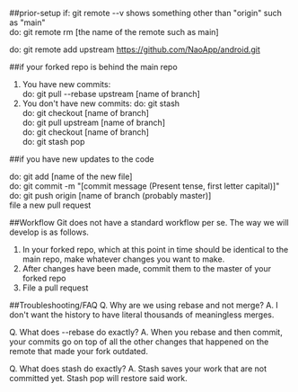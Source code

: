 ##prior-setup
if: git remote --v shows something other than "origin" such as "main"  
do: git remote rm [the name of the remote such as main]  

do: git remote add upstream https://github.com/NaoApp/android.git

##if your forked repo is behind the main repo

1. You have new commits:  
do: git pull --rebase upstream [name of branch]  
2. You don't have new commits:
do: git stash  
do: git checkout [name of branch]  
do: git pull upstream [name of branch]    
do: git checkout [name of branch]  
do: git stash pop  

##if you have new updates to the code

do: git add [name of the new file]  
do: git commit -m "[commit message (Present tense, first letter capital)]"  
do: git push origin [name of branch (probably master)]  
file a new pull request  

##Workflow
Git does not have a standard workflow per se.
The way we will develop is as follows.

1. In your forked repo, which at this point in time should be identical to the main repo, make whatever changes you want to make.
2. After changes have been made, commit them to the master of your forked repo
3. File a pull request

##Troubleshooting/FAQ
Q. Why are we using rebase and not merge?
A. I don't want the history to have literal thousands of meaningless merges.

Q. What does --rebase do exactly?
A. When you rebase and then commit, your commits go on top of all the other changes that happened on the remote that made your fork outdated.

Q. What does stash do exactly?
A. Stash saves your work that are not committed yet. Stash pop will restore said work.